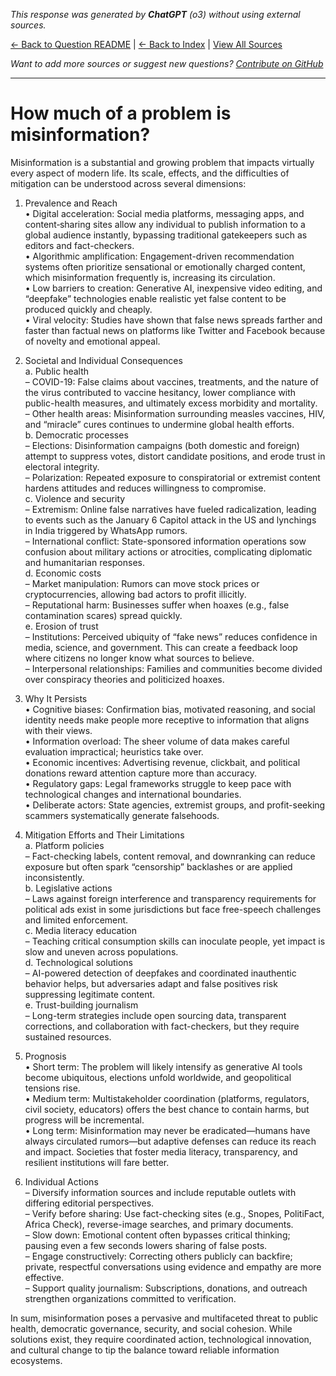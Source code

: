 <!-- 
Generated by: chatgpt
Model: o3
Prompt type: default
Generated at: 2025-06-18T11:53:18.146059
-->

*This response was generated by **ChatGPT** (o3) without using external sources.*

[← Back to Question README](README.md) | [← Back to Index](../README.md) | [View All Sources](../allsources.md)

*Want to add more sources or suggest new questions? [Contribute on GitHub](https://github.com/justinwest/SuggestedSources)*

---

# How much of a problem is misinformation?

Misinformation is a substantial and growing problem that impacts virtually every aspect of modern life. Its scale, effects, and the difficulties of mitigation can be understood across several dimensions:

1. Prevalence and Reach  
   • Digital acceleration: Social media platforms, messaging apps, and content‐sharing sites allow any individual to publish information to a global audience instantly, bypassing traditional gatekeepers such as editors and fact-checkers.  
   • Algorithmic amplification: Engagement-driven recommendation systems often prioritize sensational or emotionally charged content, which misinformation frequently is, increasing its circulation.  
   • Low barriers to creation: Generative AI, inexpensive video editing, and “deepfake” technologies enable realistic yet false content to be produced quickly and cheaply.  
   • Viral velocity: Studies have shown that false news spreads farther and faster than factual news on platforms like Twitter and Facebook because of novelty and emotional appeal.

2. Societal and Individual Consequences  
   a. Public health  
      – COVID-19: False claims about vaccines, treatments, and the nature of the virus contributed to vaccine hesitancy, lower compliance with public-health measures, and ultimately excess morbidity and mortality.  
      – Other health areas: Misinformation surrounding measles vaccines, HIV, and “miracle” cures continues to undermine global health efforts.  
   b. Democratic processes  
      – Elections: Disinformation campaigns (both domestic and foreign) attempt to suppress votes, distort candidate positions, and erode trust in electoral integrity.  
      – Polarization: Repeated exposure to conspiratorial or extremist content hardens attitudes and reduces willingness to compromise.  
   c. Violence and security  
      – Extremism: Online false narratives have fueled radicalization, leading to events such as the January 6 Capitol attack in the US and lynchings in India triggered by WhatsApp rumors.  
      – International conflict: State-sponsored information operations sow confusion about military actions or atrocities, complicating diplomatic and humanitarian responses.  
   d. Economic costs  
      – Market manipulation: Rumors can move stock prices or cryptocurrencies, allowing bad actors to profit illicitly.  
      – Reputational harm: Businesses suffer when hoaxes (e.g., false contamination scares) spread quickly.  
   e. Erosion of trust  
      – Institutions: Perceived ubiquity of “fake news” reduces confidence in media, science, and government. This can create a feedback loop where citizens no longer know what sources to believe.  
      – Interpersonal relationships: Families and communities become divided over conspiracy theories and politicized hoaxes.

3. Why It Persists  
   • Cognitive biases: Confirmation bias, motivated reasoning, and social identity needs make people more receptive to information that aligns with their views.  
   • Information overload: The sheer volume of data makes careful evaluation impractical; heuristics take over.  
   • Economic incentives: Advertising revenue, clickbait, and political donations reward attention capture more than accuracy.  
   • Regulatory gaps: Legal frameworks struggle to keep pace with technological changes and international boundaries.  
   • Deliberate actors: State agencies, extremist groups, and profit-seeking scammers systematically generate falsehoods.

4. Mitigation Efforts and Their Limitations  
   a. Platform policies  
      – Fact-checking labels, content removal, and downranking can reduce exposure but often spark “censorship” backlashes or are applied inconsistently.  
   b. Legislative actions  
      – Laws against foreign interference and transparency requirements for political ads exist in some jurisdictions but face free-speech challenges and limited enforcement.  
   c. Media literacy education  
      – Teaching critical consumption skills can inoculate people, yet impact is slow and uneven across populations.  
   d. Technological solutions  
      – AI-powered detection of deepfakes and coordinated inauthentic behavior helps, but adversaries adapt and false positives risk suppressing legitimate content.  
   e. Trust-building journalism  
      – Long-term strategies include open sourcing data, transparent corrections, and collaboration with fact-checkers, but they require sustained resources.

5. Prognosis  
   • Short term: The problem will likely intensify as generative AI tools become ubiquitous, elections unfold worldwide, and geopolitical tensions rise.  
   • Medium term: Multistakeholder coordination (platforms, regulators, civil society, educators) offers the best chance to contain harms, but progress will be incremental.  
   • Long term: Misinformation may never be eradicated—humans have always circulated rumors—but adaptive defenses can reduce its reach and impact. Societies that foster media literacy, transparency, and resilient institutions will fare better.

6. Individual Actions  
   – Diversify information sources and include reputable outlets with differing editorial perspectives.  
   – Verify before sharing: Use fact-checking sites (e.g., Snopes, PolitiFact, Africa Check), reverse-image searches, and primary documents.  
   – Slow down: Emotional content often bypasses critical thinking; pausing even a few seconds lowers sharing of false posts.  
   – Engage constructively: Correcting others publicly can backfire; private, respectful conversations using evidence and empathy are more effective.  
   – Support quality journalism: Subscriptions, donations, and outreach strengthen organizations committed to verification.

In sum, misinformation poses a pervasive and multifaceted threat to public health, democratic governance, security, and social cohesion. While solutions exist, they require coordinated action, technological innovation, and cultural change to tip the balance toward reliable information ecosystems.